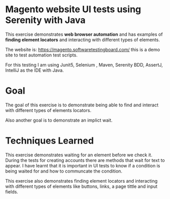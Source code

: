 # Magento website UI tests using Serenity with Java

This exercise demonstrates **web browser automation** and has examples of **finding element locators** and interacting with different types of elements. 

The website is: https://magento.softwaretestingboard.com/ this is a demo site to test automation test scripts.  

For this testing I am using Junit5, Selenium , Maven, Serenity BDD, AssertJ, IntelliJ as the IDE with Java.

# Goal

The goal of this exercise is to demonstrate being able to find and interact with different types of elements locators. 

Also another goal is to demonstrate an implict wait.

# Techniques Learned

This exercise demonstrates waiting for an element before we check it. During the tests for creating accounts there are methods that wait for text to appear. I have learnt that it is important in UI tests to know if a condition is being waited for and how to communcate the condition.    

This exercise also demonstrates finding element locators and interacting with different types of elements like buttons, links, a page tittle and input fields.
